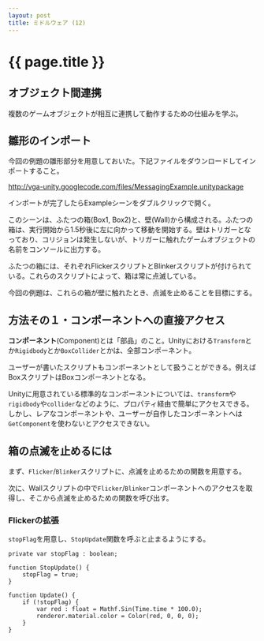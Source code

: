 ```yaml
---
layout: post
title: ミドルウェア (12)
---
```


# {{ page.title }}

## オブジェクト間連携

複数のゲームオブジェクトが相互に連携して動作するための仕組みを学ぶ。

## 雛形のインポート

今回の例題の雛形部分を用意しておいた。下記ファイルをダウンロードしてインポートすること。

http://vga-unity.googlecode.com/files/MessagingExample.unitypackage

インポートが完了したらExampleシーンをダブルクリックで開く。

このシーンは、ふたつの箱(Box1, Box2)と、壁(Wall)から構成される。ふたつの箱は、実行開始から1.5秒後に左に向かって移動を開始する。壁はトリガーとなっており、コリジョンは発生しないが、トリガーに触れたゲームオブジェクトの名前をコンソールに出力する。

ふたつの箱には、それぞれFlickerスクリプトとBlinkerスクリプトが付けられている。これらのスクリプトによって、箱は常に点滅している。

今回の例題は、これらの箱が壁に触れたとき、点滅を止めることを目標にする。

## 方法その１・コンポーネントへの直接アクセス

**コンポーネント**(Component)とは「部品」のこと。Unityにおける`Transform`とか`Rigidbody`とか`BoxCollider`とかは、全部コンポーネント。

ユーザーが書いたスクリプトもコンポーネントとして扱うことができる。例えばBoxスクリプトはBoxコンポーネントとなる。

Unityに用意されている標準的なコンポーネントについては、`transform`や`rigidbody`や`collider`などのように、プロパティ経由で簡単にアクセスできる。しかし、レアなコンポーネントや、ユーザーが自作したコンポーネントへは`GetComponent`を使わないとアクセスできない。

## 箱の点滅を止めるには

まず、`Flicker`/`Blinker`スクリプトに、点滅を止めるための関数を用意する。

次に、Wallスクリプトの中で`Flicker`/`Blinker`コンポーネントへのアクセスを取得し、そこから点滅を止めるための関数を呼び出す。

### Flickerの拡張 

`stopFlag`を用意し、`StopUpdate`関数を呼ぶと止まるようにする。

    private var stopFlag : boolean;
    
    function StopUpdate() {
        stopFlag = true;
    }
    
    function Update() {
        if (!stopFlag) {
            var red : float = Mathf.Sin(Time.time * 100.0);
            renderer.material.color = Color(red, 0, 0, 0);
        }
    }

